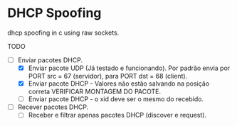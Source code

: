 # DHCP Spoofing
dhcp spoofing in c using raw sockets.

TODO
- [ ] Enviar pacotes DHCP.
    - [X] Enviar pacote UDP (Já testado e funcionando). Por padrão envia por PORT src = 67 (servidor), para PORT dst = 68 (client).
    - [X] Enviar pacote DHCP - Valores não estão salvando na posição correta VERIFICAR MONTAGEM DO PACOTE.
    - [ ] Enviar pacote DHCP - o xid deve ser o mesmo do recebido.

- [ ] Recever pacotes DHCP.
    - [ ] Receber e filtrar apenas pacotes DHCP (discover e request).
